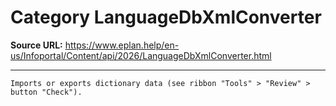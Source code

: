 # Category LanguageDbXmlConverter

**Source URL:** https://www.eplan.help/en-us/Infoportal/Content/api/2026/LanguageDbXmlConverter.html

---

```
Imports or exports dictionary data (see ribbon "Tools" > "Review" > button "Check").
```
